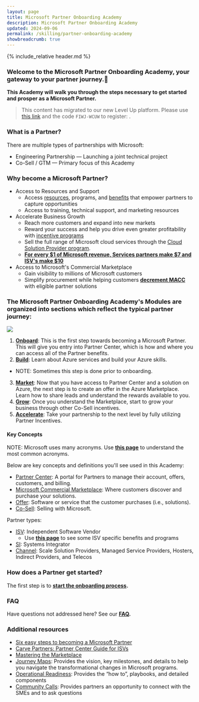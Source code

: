 ```yaml
---
layout: page
title: Microsoft Partner Onboarding Academy
description: Microsoft Partner Onboarding Academy
updated: 2024-09-06
permalink: /skilling/partner-onboarding-academy
showbreadcrumb: true
---
```

{% include_relative header.md %}

### Welcome to the Microsoft Partner Onboarding Academy, your gateway to your partner journey.🔗

**This Academy will walk you through the steps necessary to get started and prosper as a Microsoft Partner.**

> This content has migrated to our new Level Up platform.  Please use [this link](https://skillupwithlevelup.com/course-detail/1671736) and the code `FIWJ-WCUW` to register: .

### What is a Partner?

There are multiple types of partnerships with Microsoft:
* Engineering Partnership — Launching a joint technical project
* Co-Sell / GTM — Primary focus of this Academy

### Why become a Microsoft Partner?

- Access to Resources and Support
  - Access [resources](https://partner.microsoft.com/en-US/resources), programs, and [benefits](https://learn.microsoft.com/en-us/partner-center/manage-your-partner-network-benefits) that empower partners to capture opportunities
  - Access to training, technical support, and marketing resources
- Accelerate Business Growth
  - Reach more customers and expand into new markets
  - Reward your success and help you drive even greater profitability with [incentive programs](https://aka.ms/partnerincentives)
  - Sell the full range of Microsoft cloud services through the [Cloud Solution Provider program](https://learn.microsoft.com/en-us/partner-center/enroll/csp-overview).
  - **[For every $1 of Microsoft revenue, Services partners make $7 and ISV's make $10](https://blogs.partner.microsoft.com/partner/microsoft-ecosystem-value-new-data-reveals-partner-paths-to-profitability-and-growth/)**
- Access to Microsoft's Commercial Marketplace
   - Gain visibility to millions of Microsoft customers
   - Simplify procurement while helping customers **[decrement MACC](https://learn.microsoft.com/en-us/azure/cost-management-billing/manage/track-consumption-commitment?tabs=portal)** with eligible partner solutions

### The Microsoft Partner Onboarding Academy's **Modules** are organized into sections which reflect the typical partner journey:

![](../../assets/../../assets/partner-onboarding/partner-journey.png)

1. **[Onboard](/PartnerResources/skilling/partner-onboarding-academy/onboard)**: This is the first step towards becoming a Microsoft Partner. This will give you entry into Partner Center, which is how and where you can access all of the Partner benefits.
2. **[Build](/PartnerResources/skilling/partner-onboarding-academy/build)**: Learn about Azure services and build your Azure skills.
  * NOTE: Sometimes this step is done prior to onboarding.
3. **[Market](/PartnerResources/skilling/partner-onboarding-academy/market)**: Now that you have access to Partner Center and a solution on Azure, the next step is to create an offer in the Azure Marketplace. Learn how to share leads and understand the rewards available to you.
4. **[Grow](/PartnerResources/skilling/partner-onboarding-academy/grow)**: Once you understand the Marketplace, start to grow your business through other Co-Sell incentives.
5. **[Accelerate](/PartnerResources/skilling/partner-onboarding-academy/accelerate)**: Take your partnership to the next level by fully utilizing Partner Incentives.

#### Key Concepts

NOTE: Microsoft uses many acronyms. Use **[this page](/PartnerResources/skilling/partner-onboarding-academy/acronyms)** to understand the most common acronyms.

Below are key concepts and definitions you'll see used in this Academy: 

* [Partner Center](https://learn.microsoft.com/en-us/partner-center/overview): A portal for Partners to manage their account, offers, customers, and billing.
* [Microsoft Commercial Marketplace](https://learn.microsoft.com/en-us/partner-center/marketplace-offers/overview#commercial-marketplace-online-stores): Where customers discover and purchase your solutions.
* [Offer](https://learn.microsoft.com/en-us/partner-center/marketplace/publisher-guide-by-offer-type): Software or service that the customer purchases (i.e., solutions).
* [Co-Sell](https://learn.microsoft.com/en-us/partner-center/referrals/co-sell-overview): Selling with Microsoft.
 
Partner types:

- [ISV](https://en.wikipedia.org/wiki/Independent_software_vendor): Independent Software Vendor
  - Use **[this page](/PartnerResources/skilling/partner-onboarding-academy/isv)**  to see some ISV specific benefits and programs
- [SI](https://en.wikipedia.org/wiki/Systems_integrator): Systems Integrator
- [Channel](https://en.wikipedia.org/wiki/Channel_partner): Scale Solution Providers, Managed Service Providers, Hosters, Indirect Providers, and Telecos

### How does a Partner get started?

The first step is to **[start the onboarding process](/PartnerResources/skilling/partner-onboarding-academy/onboard).**

### FAQ

Have questions not addressed here? See our **[FAQ](/PartnerResources/skilling/partner-onboarding-academy/faq).**

### Additional resources

* [Six easy steps to becoming a Microsoft Partner](https://www.microsoft.com/en-us/americas-partner-blog/2023/06/15/six-easy-steps-to-becoming-a-microsoft-partner/)
* [Carve Partners: Partner Center Guide for ISVs](https://www.linkedin.com/posts/reis-barrie-13414656_carve-partner-center-guide-for-isvs-activity-7118183761975889920-xAII/)
* [Mastering the Marketplace](https://aka.ms/masteringthemarketplace)
* [Journey Maps](https://partner.microsoft.com/en-us/resources/collection/microsoft-transformational-changes#/): Provides the vision, key milestones, and details to help you navigate the transformational changes in Microsoft programs.
* [Operational Readiness](https://partner.microsoft.com/en-US/resources): Provides the “how to”, playbooks, and detailed components
* [Community Calls](https://globalpbocomm.eventbuilder.com/PartnerBusinessOperationsWebinars?source=JM): Provides partners an opportunity to connect with the SMEs and to ask questions
